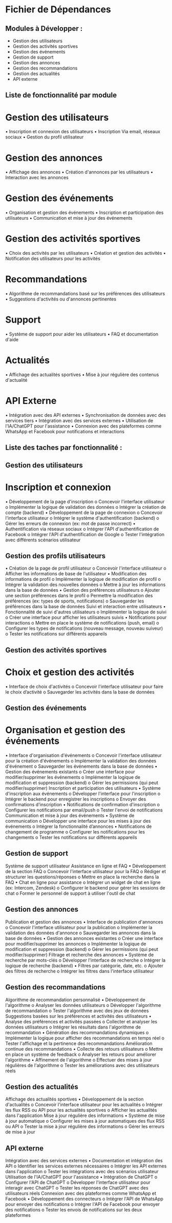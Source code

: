 # Fichier de Dépendances

## Modules à Développer :

- Gestion des utilisateurs
-  Gestion des activités sportives
-  Gestion des événements
-  Gestion de support
-  Gestion des annonces
-  Gestion des recommandations
-  Gestion des actualités
-  API externe

## Liste de fonctionnalité par module


# Gestion des utilisateurs
•	Inscription et connexion des utilisateurs
•	 Inscription  Via email, réseaux sociaux 
•	Gestion du profil utilisateur

#   Gestion des annonces
•	Affichage des annonces
•	Création d'annonces par les utilisateurs
•	Interaction avec les annonces 
#  Gestion des événements
•	Organisation et gestion des événements
•	Inscription et participation des utilisateurs
•	Communication et mise à jour des événements

# Gestion des activités sportives 
•	Choix des activités  par les utilisateurs 
•	Création et gestion des activités
•	Notification des utilisateurs pour les activités
#  Recommandations
•	Algorithme de recommandations basé sur les préférences des utilisateurs
•	Suggestions d'activités ou d'annonces pertinentes
#  Support
•	Système de support pour aider les utilisateurs
•	FAQ et documentation d'aide
#  Actualités
•	Affichage des actualités sportives
•	Mise à jour régulière des contenus d'actualité
#  API Externe
•	Intégration avec des API externes
•	Synchronisation de données avec des services tiers
•	  Intégration avec des services externes
•	 Utilisation de l'IA/ChatGPT pour l'assistance
•	  Connexion avec des plateformes comme WhatsApp et Facebook pour notifications et interactions

## Liste des taches par fonctionnalité :
 ## Gestion des utilisateurs
 # Inscription et connexion
•	Développement de la page d'inscription
  o	Concevoir l'interface utilisateur
  o	Implémenter la logique de validation des données
  o	Intégrer la création de compte (backend)
•	Développement de la page de connexion
  o	Concevoir l'interface utilisateur
  o	Intégrer le système d'authentification (backend)
  o	Gérer les erreurs de connexion (ex: mot de passe incorrect)
•	Authentification via réseaux sociaux
  o	Intégrer l'API d'authentification de Facebook
  o	Intégrer l'API d'authentification de Google
  o	Tester l'intégration avec différents scénarios utilisateur
## Gestion des profils utilisateurs
•	Création de la page de profil utilisateur
  o	Concevoir l'interface utilisateur
  o	Afficher les informations de base de l'utilisateur
•	Modification des informations de profil
  o	Implémenter la logique de modification de profil
  o	Intégrer la validation des nouvelles données
  o	Mettre à jour les informations dans la base de données
•	Gestion des préférences utilisateurs
  o	Ajouter une section préférences dans le profil
  o	Permettre la modification des préférences (ex: types de sports, notifications)
  o	Sauvegarder les préférences dans la base de données
Suivi et interaction entre utilisateurs
•	Fonctionnalité de suivi d'autres utilisateurs
  o	Implémenter la logique de suivi
  o	Créer une interface pour afficher les utilisateurs suivis
•	Notifications pour interactions
  o	Mettre en place le système de notifications (push, email)
  o	Configurer les types de notifications (nouveau message, nouveau suiveur)
  o	Tester les notifications sur différents appareils
## Gestion des activités sportives
# Choix et gestion des activités
•	Interface de choix d'activités
o	Concevoir l'interface utilisateur pour faire le choix d’activité 
o	Sauvegarder les activités dans la base de données
## Gestion des événements
# Organisation et gestion des événements
•	Interface d'organisation d'événements
  o	Concevoir l'interface utilisateur pour la création d'événements
  o	Implémenter la validation des données d'événement
  o	Sauvegarder les événements dans la base de données
•	Gestion des événements existants
  o	Créer une interface pour modifier/supprimer les événements
  o	Implémenter la logique de modification et suppression (backend)
  o	Gérer les permissions (qui peut modifier/supprimer)
Inscription et participation des utilisateurs
•	Système d'inscription aux événements
  o	Développer l'interface pour l'inscription
  o	Intégrer le backend pour enregistrer les inscriptions
  o	Envoyer des confirmations d'inscription
•	Notifications de confirmation d'inscription
  o	Configurer les notifications par email/push
  o	Tester l'envoi de notifications
Communication et mise à jour des événements
•	Système de communication
  o	Développer une interface pour les mises à jour des événements
  o	Intégrer la fonctionnalité d’annonces
•	Notifications de changement de programme
  o	Configurer les notifications pour les changements
  o	Tester les notifications sur différents appareils
## Gestion de support
  Système de support utilisateur
  Assistance en ligne et FAQ
•	Développement de la section FAQ
  o	Concevoir l'interface utilisateur pour la FAQ
  o	Rédiger et structurer les questions/réponses
  o	Mettre en place la recherche dans la FAQ
•	Chat en ligne pour assistance
  o	Intégrer un widget de chat en ligne (ex: Intercom, Zendesk)
  o	Configurer le backend pour gérer les sessions de chat
  o	Former le personnel de support à utiliser l'outil de chat
## Gestion des annonces
Publication et gestion des annonces
  •	Interface de publication d'annonces
  o	Concevoir l'interface utilisateur pour la publication
  o	Implémenter la validation des données d'annonce
  o	Sauvegarder les annonces dans la base de données
•	Gestion des annonces existantes
  o	Créer une interface pour modifier/supprimer les annonces
  o	Implémenter la logique de modification et suppression (backend)
  o	Gérer les permissions (qui peut modifier/supprimer)
Filtrage et recherche des annonces
•	Système de recherche par mots-clés
  o	Développer l'interface de recherche
  o	Intégrer la logique de recherche (backend)
•	Filtres par catégorie, date, etc.
  o	Ajouter des filtres de recherche
  o	Intégrer les filtres dans l'interface utilisateur
## Gestion des recommandations
Algorithme de recommandation personnalisé
•	Développement de l'algorithme
  o	Analyser les données utilisateurs
  o	Développer l'algorithme de recommandation
  o	Tester l'algorithme avec des jeux de données
Suggestions basées sur les préférences et activités des utilisateurs
•	Analyse des préférences et activités passées
  o	Collecter et analyser les données utilisateurs
  o	Intégrer les résultats dans l'algorithme de recommandation
•	Génération des recommandations dynamiques
  o	Implémenter la logique pour afficher des recommandations en temps réel
  o	Tester l'affichage et la pertinence des recommandations
Amélioration continue des recommandations
•	Collecte des retours utilisateurs
  o	Mettre en place un système de feedback
  o	Analyser les retours pour améliorer l'algorithme
•	Affinement de l'algorithme
  o	Effectuer des mises à jour régulières de l'algorithme
  o	Tester les améliorations avec des utilisateurs réels
## Gestion des actualités
Affichage des actualités sportives
•	Développement de la section d'actualités
  o	Concevoir l'interface utilisateur pour les actualités
  o	Intégrer les flux RSS ou API pour les actualités sportives
  o	Afficher les actualités dans l'application
Mise à jour régulière des informations
•	Système de mise à jour automatique
  o	Configurer les mises à jour automatiques des flux RSS ou API
  o	Tester la mise à jour régulière des informations
  o	Gérer les erreurs de mise à jour
## API externe
Intégration avec des services externes
•	Documentation et intégration des API
  o	Identifier les services externes nécessaires
  o	Intégrer les API externes dans l'application
  o	Tester les intégrations avec des scénarios utilisateur
Utilisation de l'IA/ChatGPT pour l'assistance
•	Intégration de ChatGPT
  o	Configurer l'API de ChatGPT
  o	Développer l'interface utilisateur pour interagir avec ChatGPT
  o	Tester les réponses de ChatGPT avec des utilisateurs réels
Connexion avec des plateformes comme WhatsApp et Facebook
•	Développement des connecteurs
  o	Intégrer l'API de WhatsApp pour envoyer des notifications
  o	Intégrer l'API de Facebook pour envoyer des notifications
  o	Tester les envois de notifications sur les deux plateformes
